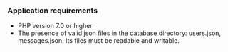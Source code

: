 ### Application requirements

* PHP version 7.0 or higher
* The presence of valid json files in the database directory: users.json, messages.json.
  Its files must be readable and writable.